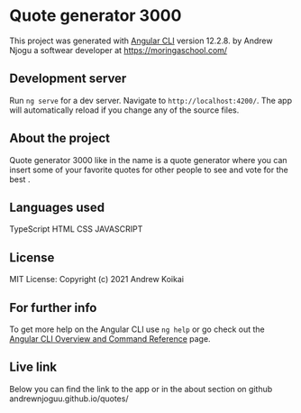 # Quote generator 3000

This project was generated with [Angular CLI](https://github.com/angular/angular-cli) version 12.2.8. by Andrew Njogu a softwear developer at https://moringaschool.com/

## Development server

Run `ng serve` for a dev server. Navigate to `http://localhost:4200/`. The app will automatically reload if you change any of the source files.

## About the project
Quote generator 3000 like in the name is a quote generator where you can insert some of your favorite quotes for other people to see and vote for the best .


## Languages used

TypeScript
HTML
CSS
JAVASCRIPT

## License
MIT License:
Copyright (c) 2021 Andrew Koikai



## For further info

To get more help on the Angular CLI use `ng help` or go check out the [Angular CLI Overview and Command Reference](https://angular.io/cli) page.


## Live link
Below you can find the link to the app or in the about section on github
andrewnjoguu.github.io/quotes/
